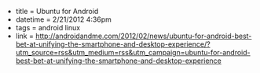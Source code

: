 * title = Ubuntu for Android
* datetime = 2/21/2012 4:36pm
* tags = android linux
* link = http://androidandme.com/2012/02/news/ubuntu-for-android-best-bet-at-unifying-the-smartphone-and-desktop-experience/?utm_source=rss&utm_medium=rss&utm_campaign=ubuntu-for-android-best-bet-at-unifying-the-smartphone-and-desktop-experience
